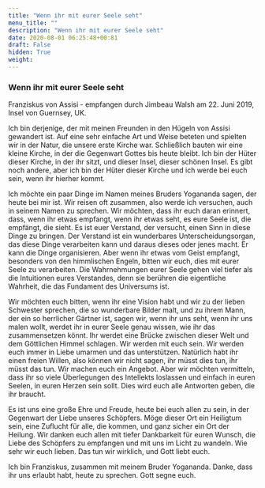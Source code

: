 ```yaml
---
title: "Wenn ihr mit eurer Seele seht"
menu_title: ""
description: "Wenn ihr mit eurer Seele seht"
date: 2020-08-01 06:25:48+00:81
draft: False
hidden: True
weight:
---
```

### Wenn ihr mit eurer Seele seht

Franziskus von Assisi - empfangen durch Jimbeau Walsh am 22. Juni 2019, Insel von Guernsey, UK.

Ich bin derjenige, der mit meinen Freunden in den Hügeln von Assisi gewandert ist. Auf eine sehr einfache Art und Weise beteten und spielten wir in der Natur, die unsere erste Kirche war. Schließlich bauten wir eine kleine Kirche, in der die Gegenwart Gottes bis heute bleibt. Ich bin der Hüter dieser Kirche, in der ihr sitzt, und dieser Insel, dieser schönen Insel. Es gibt noch andere, aber ich bin der Hüter dieser Kirche und ich werde bei euch sein, wenn ihr hierher kommt.

Ich möchte ein paar Dinge im Namen meines Bruders Yogananda sagen, der heute bei mir ist. Wir reisen oft zusammen, also werde ich versuchen, auch in seinem Namen zu sprechen. Wir möchten, dass ihr euch daran erinnert, dass, wenn ihr etwas empfangt, wenn ihr etwas seht, es eure Seele ist, die empfängt, die sieht. Es ist euer Verstand, der versucht, einen Sinn in diese Dinge zu bringen. Der Verstand ist ein wunderbares Unterscheidungsorgan, das diese Dinge verarbeiten kann und daraus dieses oder jenes macht. Er kann die Dinge organisieren. Aber wenn ihr etwas vom Geist empfangt, besonders von den himmlischen Engeln, bitten wir euch, dies mit eurer Seele zu verarbeiten. Die Wahrnehmungen eurer Seele gehen viel tiefer als die Intuitionen eures Verstandes, denn sie berühren die eigentliche Wahrheit, die das Fundament des Universums ist.

Wir möchten euch bitten, wenn ihr eine Vision habt und wir zu der lieben Schwester sprechen, die so wunderbare Bilder malt, und zu ihrem Mann, der ein so herrlicher Gärtner ist, sagen wir, wenn ihr uns seht, wenn ihr uns malen wollt, werdet ihr in eurer Seele genau wissen, wie ihr das zusammensetzen könnt. Ihr werdet eine Brücke zwischen dieser Welt und dem Göttlichen Himmel schlagen. Wir werden mit euch sein. Wir werden euch immer in Liebe umarmen und das unterstützen. Natürlich habt ihr einen freien Willen, also können wir nicht sagen, ihr müsst dies tun, ihr müsst das tun. Wir machen euch ein Angebot. Aber wir möchten vermitteln, dass ihr so viele Überlegungen des Intellekts loslassen und einfach in euren Seelen, in euren Herzen sein sollt. Dies wird euch alle Antworten geben, die ihr braucht.

Es ist uns eine große Ehre und Freude, heute bei euch allen zu sein, in der Gegenwart der Liebe unseres Schöpfers. Möge dieser Ort ein Heiligtum sein, eine Zuflucht für alle, die kommen, und ganz sicher ein Ort der Heilung. Wir danken euch allen mit tiefer Dankbarkeit für euren Wunsch, die Liebe des Schöpfers zu empfangen und mit uns im Licht zu wandeln. Wie sehr wir euch lieben. Das tun wir wirklich, und Gott liebt euch.

Ich bin Franziskus, zusammen mit meinem Bruder Yogananda. Danke, dass ihr uns erlaubt habt, heute zu sprechen. Gott segne euch.
